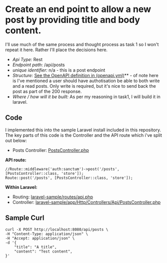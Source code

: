 # Create an end point to allow a new post by providing title and body content.

I'll use much of the same process and thought process as task 1 so I won't repeat it here. Rather I'll place the decisions here.

- *Api Type:* Rest
- *Endpoint path*: /api/posts
- *unique identifier:* n/a - this is a post endpoint
- *Structure:* [See the OpenAPI definition in (openapi.yml)](openapi.yml)** - of note here is I've mentioned a user should have authotisation be able to both write and a read posts. Only write is required, but it's nice to send back the post as part of the 200 response.
- *Where / how will it be built:* As per my reasoning in task1, I will build it in laravel. 

## Code

I implemented this into the sample Laravel install included in this repository. The key parts of this code is the Controller and the API route which i've split out below:

- Posts Controller: [PostsController.php](task2-PostsController.php)

**API route:**

```
//Route::middleware('auth:sanctum')->post('/posts', [PostsController::class, 'store']);
Route::post('/posts', [PostsController::class, 'store']);
```

**Within Laravel:**

- Routing: [laravel-sample/routes/api.php](laravel-sample/routes/api.php)
- Controller: [laravel-sample/app/Http/Controllers/Api/PostsController.php](laravel-sample/app/Http/Controllers/Api/PostsController.php)


## Sample Curl

```
curl -X POST http://localhost:8080/api/posts \
-H "Content-Type: application/json" \
-H "Accept: application/json" \
-d '{
    "title": "A title",
    "content": "Test content",
}'
```